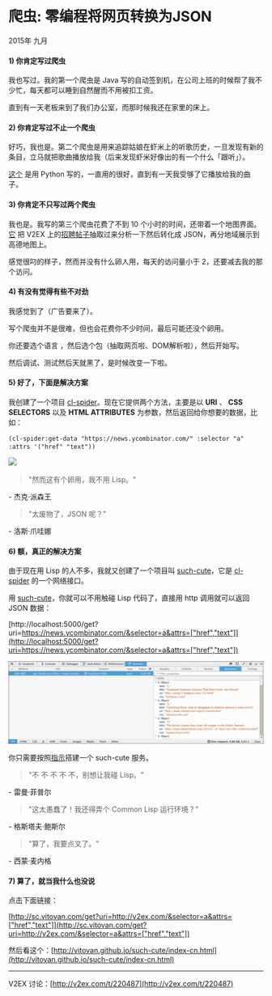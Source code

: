 # 爬虫: 零编程将网页转换为JSON

2015年 九月

#### 1) 你肯定写过爬虫

我也写过。我的第一个爬虫是 Java 写的自动签到机，在公司上班的时候帮了我不少忙，每天都可以睡到自然醒而不用被扣工资。

直到有一天老板来到了我们办公室，而那时候我还在家里的床上。

#### 2) 你肯定写过不止一个爬虫

好巧，我也是。第二个爬虫是用来追踪姑娘在虾米上的听歌历史，一旦发现有新的条目，立马就把歌曲播放给我（后来发现虾米好像出的有一个什么「跟听」）。

[这个](https://github.com/VitoVan/LoveOnXiami) 是用 Python 写的，一直用的很好，直到有一天我受够了它播放给我的曲子。

#### 3) 你肯定不只写过两个爬虫

我也是。我写的第三个爬虫花费了不到 10 个小时的时间，还带着一个地图界面。[它](http://whereisjob.com/) 把 V2EX 上的[招聘帖子](http://v2ex.com/go/jobs)抽取过来分析一下然后转化成 JSON，再分地域展示到高德地图上。

感觉很叼的样子，然而并没有什么卵人用，每天的访问量小于 2，还要减去我的那个访问。

#### 4) 有没有觉得有些不对劲

我感觉到了（广告要来了）。

写个爬虫并不是很难，但也会花费你不少时间，最后可能还没个卵用。

你还要选个语言 ，然后选个包（抽取网页啦、DOM解析啦），然后开始写。

然后调试、测试然后天就黑了，是时候改变一下啦。

#### 5) 好了，下面是解决方案

我创建了一个项目 [cl-spider](https://github.com/VitoVan/cl-spider)。现在它提供两个方法，主要是以 **URI** 、 **CSS SELECTORS** 以及 **HTML ATTRIBUTES** 为参数，然后返回给你想要的数据，比如：

```Lisp
(cl-spider:get-data "https://news.ycombinator.com/" :selector "a" :attrs '("href" "text"))
```

![](https://raw.githubusercontent.com/VitoVan/cl-spider/master/screenshots/get-data.png)

> "然而这有个卵用，我不用 Lisp。"

\- 杰克·派森王

> "太废物了，JSON 呢？"

\- 洛斯·爪哇娜

#### 6) 额，真正的解决方案

由于现在用 Lisp 的人不多，我就又创建了一个项目叫 [such-cute](https://github.com/VitoVan/such-cute)，它是 [cl-spider](https://github.com/VitoVan/cl-spider) 的一个网络接口。

用 [such-cute](https://github.com/VitoVan/such-cute)，你就可以不用触碰 Lisp 代码了，直接用 http 调用就可以返回 JSON 数据：

[http://localhost:5000/get?uri=https://news.ycombinator.com/&selector=a&attrs=["href","text"]](http://localhost:5000/get?uri=https://news.ycombinator.com/&selector=a&attrs=["href","text"])

![](https://raw.githubusercontent.com/VitoVan/such-cute/master/screenshots/json.png)

你只需要按照[指示](https://github.com/VitoVan/such-cute#installation)搭建一个 such-cute 服务。

> "不 不 不 不 不，别想让我碰 Lisp。"

\- 雷曼·菲普尔

> "这太愚蠢了！我还得弄个 Common Lisp 运行环境？"

\- 格斯塔夫·鲍斯尔

> "算了，我要点叉了。"

\- 西蒙·麦内格

#### 7) 算了，就当我什么也没说

点击下面链接：

[http://sc.vitovan.com/get?uri=http://v2ex.com/&selector=a&attrs=["href","text"]](http://sc.vitovan.com/get?uri=http://v2ex.com/&selector=a&attrs=["href","text"])

然后看这个：[http://vitovan.github.io/such-cute/index-cn.html](http://vitovan.github.io/such-cute/index-cn.html) 

---

V2EX 讨论：[http://v2ex.com/t/220487](http://v2ex.com/t/220487)

